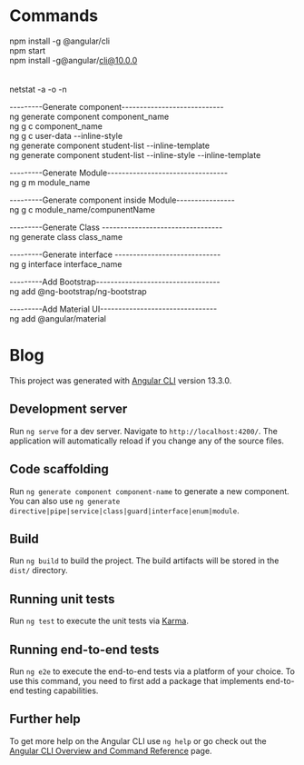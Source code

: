 # Commands
npm install -g @angular/cli <br />
npm start<br />
npm install -g@angular/cli@10.0.0<br />
<br /><br />
netstat -a -o -n<br />

---------Generate component----------------------------<br />
ng generate component component_name<br />
ng g c component_name<br />
ng g c user-data --inline-style<br />
ng generate component student-list --inline-template<br />
ng generate component student-list --inline-style --inline-template<br />

---------Generate Module---------------------------------<br />
ng g m module_name<br />

---------Generate component inside Module----------------<br />
ng g c module_name/compunentName<br />

---------Generate Class ---------------------------------<br />
ng generate class class_name<br />

---------Generate interface -----------------------------<br />
ng g interface interface_name<br />

---------Add Bootstrap----------------------------------<br />
ng add @ng-bootstrap/ng-bootstrap<br />

---------Add Material UI--------------------------------<br />
ng add @angular/material<br />



# Blog

This project was generated with [Angular CLI](https://github.com/angular/angular-cli) version 13.3.0.

## Development server

Run `ng serve` for a dev server. Navigate to `http://localhost:4200/`. The application will automatically reload if you change any of the source files.

## Code scaffolding

Run `ng generate component component-name` to generate a new component. You can also use `ng generate directive|pipe|service|class|guard|interface|enum|module`.

## Build

Run `ng build` to build the project. The build artifacts will be stored in the `dist/` directory.

## Running unit tests

Run `ng test` to execute the unit tests via [Karma](https://karma-runner.github.io).

## Running end-to-end tests

Run `ng e2e` to execute the end-to-end tests via a platform of your choice. To use this command, you need to first add a package that implements end-to-end testing capabilities.

## Further help

To get more help on the Angular CLI use `ng help` or go check out the [Angular CLI Overview and Command Reference](https://angular.io/cli) page.
